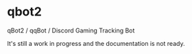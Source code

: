 # qbot2
qBot2 / qqBot / Discord Gaming Tracking Bot

It's still a work in progress and the documentation is not ready.
